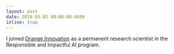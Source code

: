 ```yaml
---
layout: post
date: 2024-05-02 08:00:00-0400
inline: true
---
```


I joined [Orange Innovation](https://hellofuture.orange.com/fr/) as a permanent research scientist in the Responsible and Impactful AI program.